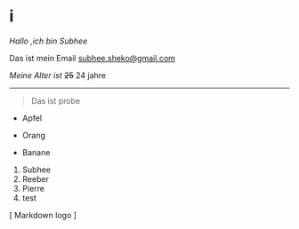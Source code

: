 # i
*Hallo ,ich bin Subhee*

Das ist mein Email <subhee.sheko@gmail.com>

_Meine Alter ist_ ~~25~~ 24 jahre

----
> Das ist probe

* Apfel

* Orang

* Banane

1. Subhee
2. Reeber
3. Pierre
4. test

 [ Markdown logo ]